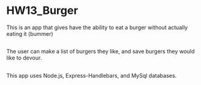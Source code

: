 # HW13_Burger

This is an app that gives have the ability to eat a burger without actually eating it (bummer)

##

The user can make a list of burgers they like, and save burgers they would like to devour.


##
This app uses Node.js, Express-Handlebars, and MySql databases. 